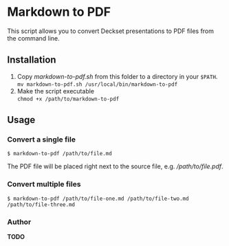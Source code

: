 # Markdown to PDF

This script allows you to convert Deckset presentations to PDF files
from the command line.


## Installation

1. Copy _markdown-to-pdf.sh_ from this folder to a directory in your `$PATH`.  
   `mv markdown-to-pdf.sh /usr/local/bin/markdown-to-pdf`
2. Make the script executable  
   `chmod +x /path/to/markdown-to-pdf`


## Usage

### Convert a single file

```shell
$ markdown-to-pdf /path/to/file.md
```

The PDF file will be placed right next to the source file, e.g. _/path/to/file.pdf_.


### Convert multiple files

```shell
$ markdown-to-pdf /path/to/file-one.md /path/to/file-two.md /path/to/file-three.md
```

### Author

**TODO**
